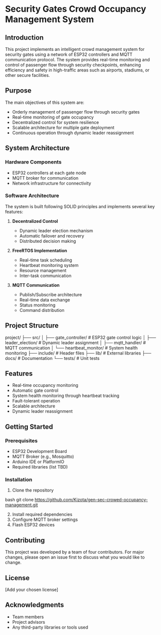 # Security Gates Crowd Occupancy Management System

## Introduction
This project implements an intelligent crowd management system for security gates using a network of ESP32 controllers and MQTT communication protocol. The system provides real-time monitoring and control of passenger flow through security checkpoints, enhancing efficiency and safety in high-traffic areas such as airports, stadiums, or other secure facilities.

## Purpose
The main objectives of this system are:
- Orderly management of passenger flow through security gates
- Real-time monitoring of gate occupancy
- Decentralized control for system resilience
- Scalable architecture for multiple gate deployment
- Continuous operation through dynamic leader reassignment

## System Architecture

### Hardware Components
- ESP32 controllers at each gate node
- MQTT broker for communication
- Network infrastructure for connectivity

### Software Architecture
The system is built following SOLID principles and implements several key features:

1. **Decentralized Control**
   - Dynamic leader election mechanism
   - Automatic failover and recovery
   - Distributed decision making

2. **FreeRTOS Implementation**
   - Real-time task scheduling
   - Heartbeat monitoring system
   - Resource management
   - Inter-task communication

3. **MQTT Communication**
   - Publish/Subscribe architecture
   - Real-time data exchange
   - Status monitoring
   - Command distribution

## Project Structure

project/
├── src/
│ ├── gate_controller/ # ESP32 gate control logic
│ ├── leader_election/ # Dynamic leader assignment
│ ├── mqtt_handler/ # MQTT communication
│ └── heartbeat_monitor/ # System health monitoring
├── include/ # Header files
├── lib/ # External libraries
├── docs/ # Documentation
└── tests/ # Unit tests

## Features
- Real-time occupancy monitoring
- Automatic gate control
- System health monitoring through heartbeat tracking
- Fault-tolerant operation
- Scalable architecture
- Dynamic leader reassignment

## Getting Started

### Prerequisites
- ESP32 Development Board
- MQTT Broker (e.g., Mosquitto)
- Arduino IDE or PlatformIO
- Required libraries (list TBD)

### Installation
1. Clone the repository

bash
git clone https://github.com/Kizota/gen-sec-crowed-occupancy-management.git

2. Install required dependencies
3. Configure MQTT broker settings
4. Flash ESP32 devices

## Contributing
This project was developed by a team of four contributors. For major changes, please open an issue first to discuss what you would like to change.

## License
[Add your chosen license]

## Acknowledgments
- Team members
- Project advisors
- Any third-party libraries or tools used

